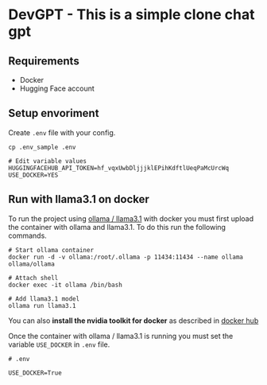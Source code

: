# DevGPT - This is a simple clone chat gpt

## Requirements
- Docker 
- Hugging Face account

## Setup envoriment

Create ```.env``` file with your config. 

```
cp .env_sample .env

# Edit variable values
HUGGINGFACEHUB_API_TOKEN=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
USE_DOCKER=YES 
```

## Run with llama3.1 on docker 

To run the project using [ollama / llama3.1](https://hub.docker.com/r/ollama/ollama) with docker you must first upload the container with ollama and llama3.1. To do this run the following commands. 

```
# Start ollama container
docker run -d -v ollama:/root/.ollama -p 11434:11434 --name ollama ollama/ollama

# Attach shell
docker exec -it ollama /bin/bash

# Add llama3.1 model
ollama run llama3.1

```

You can also **install the nvidia toolkit for docker** as described in [docker hub](https://hub.docker.com/r/ollama/ollama)

Once the container with ollama / llama3.1 is running you must set the variable ```USE_DOCKER``` in ```.env``` file.

```
# .env

USE_DOCKER=True
```



